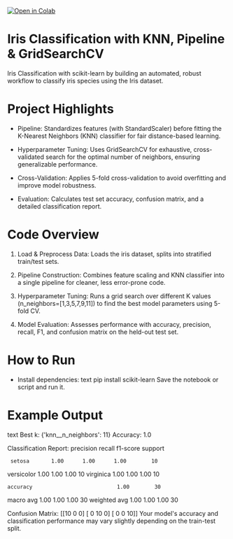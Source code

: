 [![Open in Colab](https://colab.research.google.com/assets/colab-badge.svg)](https://colab.research.google.com/github/ronx378/Iris-KNN-Classifier/blob/main/Iris_KNN_Classifier.ipynb)

# Iris Classification with KNN, Pipeline & GridSearchCV
Iris Classification with scikit-learn by building an automated, robust workflow to classify iris species using the Iris dataset.

# Project Highlights
- Pipeline: Standardizes features (with StandardScaler) before fitting the K-Nearest Neighbors (KNN) classifier for fair distance-based learning.

- Hyperparameter Tuning: Uses GridSearchCV for exhaustive, cross-validated search for the optimal number of neighbors, ensuring generalizable performance.

- Cross-Validation: Applies 5-fold cross-validation to avoid overfitting and improve model robustness.

- Evaluation: Calculates test set accuracy, confusion matrix, and a detailed classification report.

# Code Overview
1. Load & Preprocess Data:
    Loads the iris dataset, splits into stratified train/test sets.

2. Pipeline Construction:
    Combines feature scaling and KNN classifier into a single pipeline for cleaner, less error-prone code.

3. Hyperparameter Tuning:
    Runs a grid search over different K values (n_neighbors=[1,3,5,7,9,11]) to find the best model parameters using 5-fold CV.

4. Model Evaluation:
    Assesses performance with accuracy, precision, recall, F1, and confusion matrix on the held-out test set.

# How to Run
- Install dependencies:
    text
    pip install scikit-learn
    Save the notebook or script and run it.

# Example Output
text
Best k: {'knn__n_neighbors': 11}
Accuracy: 1.0

Classification Report:
              precision    recall  f1-score   support

     setosa       1.00      1.00      1.00        10
 versicolor       1.00      1.00      1.00        10
  virginica       1.00      1.00      1.00        10

    accuracy                           1.00        30
   macro avg       1.00      1.00      1.00        30
weighted avg       1.00      1.00      1.00        30

Confusion Matrix:
 [[10  0  0]
  [ 0 10  0]
  [ 0  0 10]]
Your model's accuracy and classification performance may vary slightly depending on the train-test split.